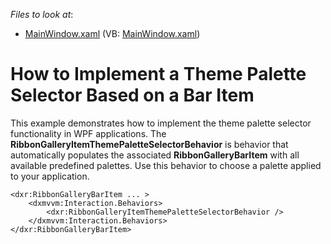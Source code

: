 <!-- default file list -->
*Files to look at*:

* [MainWindow.xaml](./CS/MainWindow.xaml) (VB: [MainWindow.xaml](./VB/MainWindow.xaml))
<!-- default file list end -->
# How to Implement a Theme Palette Selector Based on a Bar Item


<p>This example demonstrates how to implement the theme palette selector functionality in WPF applications. 
The <strong>RibbonGalleryItemThemePaletteSelectorBehavior</strong> is behavior that automatically populates the associated <strong>RibbonGalleryBarItem</strong> with all available predefined palettes. Use this behavior to choose a palette applied to your application.</p>

```xaml
<dxr:RibbonGalleryBarItem ... >
    <dxmvvm:Interaction.Behaviors>
        <dxr:RibbonGalleryItemThemePaletteSelectorBehavior />
    </dxmvvm:Interaction.Behaviors>
</dxr:RibbonGalleryBarItem>
```
<br/>
